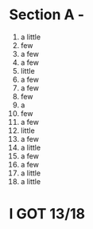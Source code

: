 # Section A -

1. a little
2. few
3. a few
4. a few
5. little
6. a few
7. a few
8. few
9. a
10.  few
11. a few
12. little
13. a few
14. a little
15. a few
16. a few
17. a little
18. a little

# I GOT 13/18